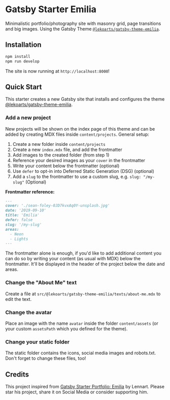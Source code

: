 # Gatsby Starter Emilia

Minimalistic portfolio/photography site with masonry grid, page transitions and big images. Using the Gatsby Theme [`@lekoarts/gatsby-theme-emilia`](https://github.com/LekoArts/gatsby-themes/tree/main/themes/gatsby-theme-emilia).

## Installation

```sh
npm install
npm run develop
```

The site is now running at `http://localhost:8000`!

## Quick Start

This starter creates a new Gatsby site that installs and configures the theme [@lekoarts/gatsby-theme-emilia](https://github.com/LekoArts/gatsby-themes/tree/main/themes/gatsby-theme-emilia).

### Add a new project

New projects will be shown on the index page of this theme and can be added by creating MDX files inside `content/projects`. General setup:

1. Create a new folder inside `content/projects`
1. Create a new `index.mdx` file, and add the frontmatter
1. Add images to the created folder (from step 1)
1. Reference your desired images as your `cover` in the frontmatter
1. Write your content below the frontmatter (optional)
1. Use `defer` to opt-in into Deferred Static Generation (DSG) (optional)
1. Add a `slug` to the frontmatter to use a custom slug, e.g. `slug: "/my-slug"` (Optional)

**Frontmatter reference:**

```md
---
cover: './sean-foley-0JD7kvxAq0Y-unsplash.jpg'
date: '2019-09-10'
title: 'Emilia'
defer: false
slug: '/my-slug'
areas:
  - Neon
  - Lights
---
```

The frontmatter alone is enough, if you'd like to add additional content you can do so by writing your content (as usual with MDX) below the frontmatter. It'll be displayed in the header of the project below the date and areas.

### Change the "About Me" text

Create a file at `src/@lekoarts/gatsby-theme-emilia/texts/about-me.mdx` to edit the text.

### Change the avatar

Place an image with the name `avatar` inside the folder `content/assets` (or your custom `assetsPath` which you defined for the theme).

### Change your static folder

The static folder contains the icons, social media images and robots.txt. Don't forget to change these files, too!

## Credits

This project inspired from [Gatsby Starter Portfolio: Emilia](https://github.com/LekoArts/gatsby-starter-portfolio-emilia) by Lennart. Please star his project, share it on Social Media or consider supporting him.
